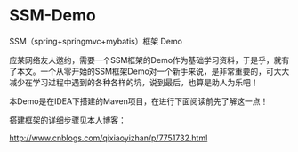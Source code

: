 # SSM-Demo
SSM（spring+springmvc+mybatis）框架 Demo

应某网络友人邀约，需要一个SSM框架的Demo作为基础学习资料，于是乎，就有了本文。一个从零开始的SSM框架Demo对一个新手来说，是非常重要的，可大大减少在学习过程中遇到的各种各样的坑，说到最后，也算是助人为乐吧！

本Demo是在IDEA下搭建的Maven项目，在进行下面阅读前先了解这一点！

搭建框架的详细步骤见本人博客：

http://www.cnblogs.com/qixiaoyizhan/p/7751732.html